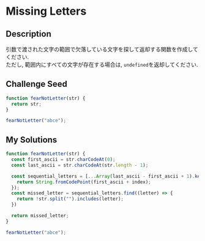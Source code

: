 # Missing Letters

## Description
引数で渡された文字の範囲で欠落している文字を探して返却する関数を作成してください.<br/>
ただし, 範囲内にすべての文字が存在する場合は, `undefined`を返却してください.

## Challenge Seed
```js
function fearNotLetter(str) {
  return str;
}

fearNotLetter("abce");
```

## My Solutions
```js
function fearNotLetter(str) {
  const first_ascii = str.charCodeAt(0);
  const last_ascii = str.charCodeAt(str.length - 1);

  const sequential_letters = [...Array(last_ascii - first_ascii + 1).keys()].map((index) => {
    return String.fromCodePoint(first_ascii + index);
  });
  const missed_letter = sequential_letters.find((letter) => {
    return !str.split("").includes(letter);
  })

  return missed_letter;
}

fearNotLetter("abce");
```
